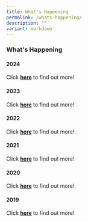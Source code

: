 ```yaml
---
title: What's Happening
permalink: /whats-happening/
description: ""
variant: markdown
---
```

### **What's Happening**


#### **2024**

Click **[here](https://staging.d38imrvfgjjnoy.amplifyapp.com/whats-happening/2024/may/art-exhibition-cgs/)** to find out more!


#### **2023**

Click **[here](https://staging.d38imrvfgjjnoy.amplifyapp.com/whats-happening/2023/jan/secondary-one-orientation-campfire/)** to find out more!

#### **2022**

Click **[here](https://staging.d38imrvfgjjnoy.amplifyapp.com/whats-happening/2022/jan/dedication-ceremony/)** to find out more!

#### **2021**

Click **[here](https://staging.d38imrvfgjjnoy.amplifyapp.com/whats-happening/2021/cg65-commemorative-video/)** to find out more!

#### **2020**

Click **[here](https://staging.d38imrvfgjjnoy.amplifyapp.com/whats-happening/2020/jan/dedication-ceremony/)** to find out more!

#### **2019**

Click **[here](https://staging.d38imrvfgjjnoy.amplifyapp.com/whats-happening/2019/jan/thimun/)** to find out more!